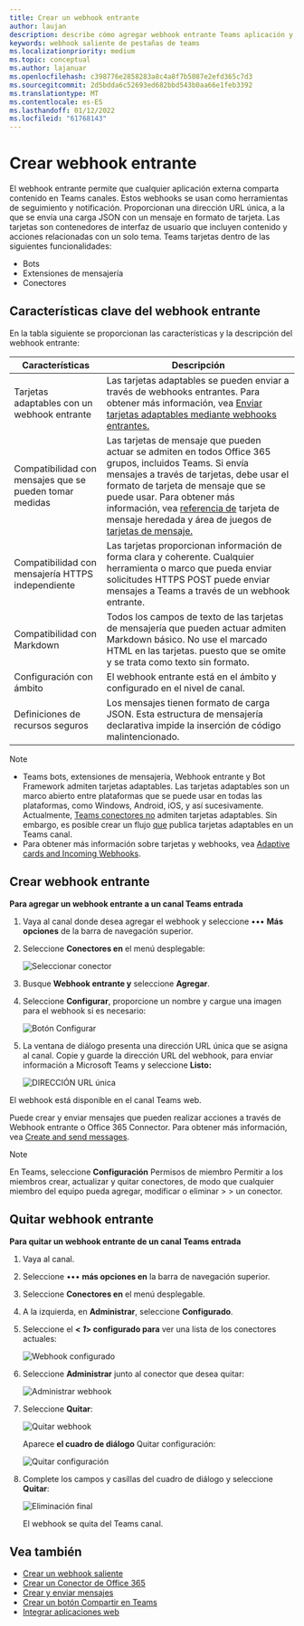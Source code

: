 ```yaml
---
title: Crear un webhook entrante
author: laujan
description: describe cómo agregar webhook entrante Teams aplicación y publicar solicitudes externas para Teams webhooks entrantes
keywords: webhook saliente de pestañas de teams
ms.localizationpriority: medium
ms.topic: conceptual
ms.author: lajanuar
ms.openlocfilehash: c398776e2858283a8c4a8f7b5087e2efd365c7d3
ms.sourcegitcommit: 2d5bdda6c52693ed682bbd543b0aa66e1feb3392
ms.translationtype: MT
ms.contentlocale: es-ES
ms.lasthandoff: 01/12/2022
ms.locfileid: "61768143"
---
```

# <a name="create-incoming-webhook"></a>Crear webhook entrante

El webhook entrante permite que cualquier aplicación externa comparta contenido en Teams canales. Estos webhooks se usan como herramientas de seguimiento y notificación. Proporcionan una dirección URL única, a la que se envía una carga JSON con un mensaje en formato de tarjeta. Las tarjetas son contenedores de interfaz de usuario que incluyen contenido y acciones relacionadas con un solo tema. Teams tarjetas dentro de las siguientes funcionalidades:

* Bots
* Extensiones de mensajería
* Conectores

## <a name="key-features-of-incoming-webhook"></a>Características clave del webhook entrante

En la tabla siguiente se proporcionan las características y la descripción del webhook entrante:

| Características | Descripción |
| ------- | ----------- |
|Tarjetas adaptables con un webhook entrante|Las tarjetas adaptables se pueden enviar a través de webhooks entrantes. Para obtener más información, vea [Enviar tarjetas adaptables mediante webhooks entrantes.](../../webhooks-and-connectors/how-to/connectors-using.md#send-adaptive-cards-using-an-incoming-webhook)|
|Compatibilidad con mensajes que se pueden tomar medidas|Las tarjetas de mensaje que pueden actuar se admiten en todos Office 365 grupos, incluidos Teams. Si envía mensajes a través de tarjetas, debe usar el formato de tarjeta de mensaje que se puede usar. Para obtener más información, vea [referencia de](/outlook/actionable-messages/message-card-reference) tarjeta de mensaje heredada y área de juegos de [tarjetas de mensaje.](https://messagecardplayground.azurewebsites.net)|
|Compatibilidad con mensajería HTTPS independiente|Las tarjetas proporcionan información de forma clara y coherente. Cualquier herramienta o marco que pueda enviar solicitudes HTTPS POST puede enviar mensajes a Teams a través de un webhook entrante.|
|Compatibilidad con Markdown|Todos los campos de texto de las tarjetas de mensajería que pueden actuar admiten Markdown básico. No use el marcado HTML en las tarjetas. puesto que se omite y se trata como texto sin formato.|
|Configuración con ámbito|El webhook entrante está en el ámbito y configurado en el nivel de canal.|
|Definiciones de recursos seguros|Los mensajes tienen formato de carga JSON. Esta estructura de mensajería declarativa impide la inserción de código malintencionado.|

> [!NOTE]
> * Teams bots, extensiones de mensajería, Webhook entrante y Bot Framework admiten tarjetas adaptables. Las tarjetas adaptables son un marco abierto entre plataformas que se puede usar en todas las plataformas, como Windows, Android, iOS, y así sucesivamente. Actualmente, [Teams conectores no](../../webhooks-and-connectors/how-to/connectors-creating.md) admiten tarjetas adaptables. Sin embargo, es posible crear un flujo [que](https://flow.microsoft.com/blog/microsoft-flow-in-microsoft-teams/) publica tarjetas adaptables en un Teams canal.
> * Para obtener más información sobre tarjetas y webhooks, vea [Adaptive cards and Incoming Webhooks](~/task-modules-and-cards/what-are-cards.md#adaptive-cards-and-incoming-webhooks).

## <a name="create-incoming-webhook"></a>Crear webhook entrante

**Para agregar un webhook entrante a un canal Teams entrada**

1. Vaya al canal donde desea agregar el webhook y seleccione &#8226;&#8226;&#8226; **Más opciones** de la barra de navegación superior.
1. Seleccione **Conectores en** el menú desplegable:

    ![Seleccionar conector](~/assets/images/connectors.png)

1. Busque **Webhook entrante y** seleccione **Agregar**.
1. Seleccione **Configurar**, proporcione un nombre y cargue una imagen para el webhook si es necesario:

    ![Botón Configurar](~/assets/images/configure.png)

1. La ventana de diálogo presenta una dirección URL única que se asigna al canal. Copie y guarde la dirección URL del webhook, para enviar información a Microsoft Teams y seleccione **Listo:**

    ![DIRECCIÓN URL única](~/assets/images/url.png)

El webhook está disponible en el canal Teams web.

Puede crear y enviar mensajes que pueden realizar acciones a través de Webhook entrante o Office 365 Connector. Para obtener más información, vea [Create and send messages](~/webhooks-and-connectors/how-to/connectors-using.md).

> [!NOTE]
> En Teams, seleccione **Configuración** Permisos de miembro Permitir a los miembros crear, actualizar y quitar conectores, de modo que cualquier miembro del equipo pueda agregar, modificar o eliminar  >    >  un conector.

## <a name="remove-incoming-webhook"></a>Quitar webhook entrante

**Para quitar un webhook entrante de un canal Teams entrada**

1. Vaya al canal.
1. Seleccione &#8226;&#8226;&#8226; **más opciones en** la barra de navegación superior.
1. Seleccione **Conectores en** el menú desplegable.
1. A la izquierda, en **Administrar**, seleccione **Configurado**.
1. Seleccione el **< *1*> configurado para** ver una lista de los conectores actuales:

    ![Webhook configurado](~/assets/images/configured.png)

1. Seleccione **Administrar** junto al conector que desea quitar:

    ![Administrar webhook](~/assets/images/manage.png)

1. Seleccione **Quitar**:

    ![Quitar webhook](~/assets/images/remove.png)

    Aparece **el cuadro de diálogo** Quitar configuración:

    ![Quitar configuración](~/assets/images/removeconfiguration.png)

1. Complete los campos y casillas del cuadro de diálogo y seleccione **Quitar**:

    ![Eliminación final](~/assets/images/finalremove.png)

    El webhook se quita del Teams canal.

## <a name="see-also"></a>Vea también

* [Crear un webhook saliente](~/webhooks-and-connectors/how-to/add-outgoing-webhook.md)
* [Crear un Conector de Office 365](~/webhooks-and-connectors/how-to/connectors-creating.md)
* [Crear y enviar mensajes](~/webhooks-and-connectors/how-to/connectors-using.md)
* [Crear un botón Compartir en Teams](../../concepts/build-and-test/share-to-teams.md#create-share-to-teams-button)
* [Integrar aplicaciones web](~/samples/integrate-web-apps-overview.md)
